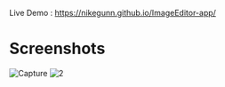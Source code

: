 Live Demo : https://nikegunn.github.io/ImageEditor-app/

# Screenshots

![Capture](https://user-images.githubusercontent.com/55572863/209650448-45bd74c2-58c7-4b4a-8dbe-2ace4a2e647b.PNG)
![2](https://user-images.githubusercontent.com/55572863/209782574-928d42da-cfd8-4844-9491-80b5263471eb.PNG)
